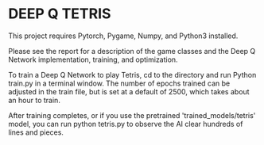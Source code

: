 # DEEP Q TETRIS

This project requires Pytorch, Pygame, Numpy, and Python3 installed.

Please see the report for a description of the game classes and the Deep Q Network implementation, training, and optimization.

To train a Deep Q Network to play Tetris, cd to the directory and run Python train.py in a terminal window. The number of epochs trained can be adjusted in the train file, but is set at a default of 2500, which takes about an hour to train.

After training completes, or if you use the pretrained 'trained_models/tetris' model, you can run python tetris.py to observe the AI clear hundreds of lines and pieces.

